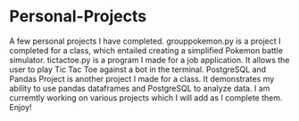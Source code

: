 # Personal-Projects
A few personal projects I have completed. 
grouppokemon.py is a project I completed for a class, which entailed creating a simplified Pokemon battle simulator. 
tictactoe.py is a program I made for a job application. It allows the user to play Tic Tac Toe against a bot in the terminal.
PostgreSQL and Pandas Project is another project I made for a class. It demonstrates my ability to use pandas dataframes and PostgreSQL to analyze data.
I am curremtly working on various projects which I will add as I complete them. 
Enjoy!
